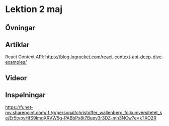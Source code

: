 # Lektion 2 maj

## Övningar

## Artiklar

React Context API: https://blog.logrocket.com/react-context-api-deep-dive-examples/

## Videor

## Inspelningar

https://funet-my.sharepoint.com/:f:/g/personal/christoffer_wallenberg_folkuniversitetet_se/Er5tvpvHfS9ImgXRVW5g-PABbPx8t7Bupv3r3DZ-mh3NCw?e=kTXO2R
